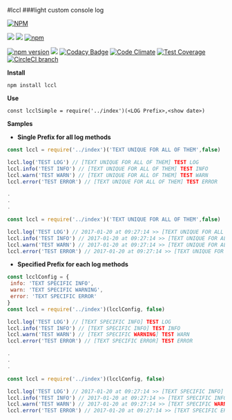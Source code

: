 #lccl
###light custom console log

[![NPM](https://nodei.co/npm/lccl.png?downloads=true&downloadRank=true&stars=true)](https://nodei.co/npm/lccl/)

[![](https://img.shields.io/badge/autor-Marco%20Somma-lightgrey.svg?style=flat)](https://www.npmjs.com/~marcosomma) [![](https://img.shields.io/badge/license-ISC-blue.svg?style=flat)](https://www.npmjs.com/package/lccl) [![npm](https://img.shields.io/npm/dm/lccl.svg)](https://www.npmjs.com/package/lccl)

[![npm version](https://badge.fury.io/js/lccl.svg)](http://badge.fury.io/js/lccl) [![](https://img.shields.io/badge/version-STABLE-brightgreen.svg)](https://www.npmjs.com/package/lccl) [![Codacy Badge](https://api.codacy.com/project/badge/grade/a2ee79ed96884b899115ae44106537f8)](https://www.codacy.com/app/makso1979/lccl) [![Code Climate](https://codeclimate.com/github/marcosomma/lccl/badges/gpa.svg)](https://codeclimate.com/github/marcosomma/lccl) [![Test Coverage](https://codeclimate.com/github/marcosomma/lccl/badges/coverage.svg)](https://codeclimate.com/github/marcosomma/lccl) [![CircleCI branch](https://img.shields.io/circleci/project/marcosomma/lccl/master.svg)](https://circleci.com/gh/marcosomma/lccl/tree/master)

**Install**

`npm install lccl `

**Use**

`const lcclSimple = require('../index')(<LOG Prefix>,<show date>)`

**Samples**

- **Single Prefix for all log methods**
```javascript
const lccl = require('../index')('TEXT UNIQUE FOR ALL OF THEM',false)

lccl.log('TEST LOG') // [TEXT UNIQUE FOR ALL OF THEM] TEST LOG
lccl.info('TEST INFO') // [TEXT UNIQUE FOR ALL OF THEM] TEST INFO
lccl.warn('TEST WARN') // [TEXT UNIQUE FOR ALL OF THEM] TEST WARN
lccl.error('TEST ERROR') // [TEXT UNIQUE FOR ALL OF THEM] TEST ERROR

.
.
.

const lccl = require('../index')('TEXT UNIQUE FOR ALL OF THEM',false)

lccl.log('TEST LOG') // 2017-01-20 at 09:27:14 >> [TEXT UNIQUE FOR ALL OF THEM] TEST LOG
lccl.info('TEST INFO') // 2017-01-20 at 09:27:14 >> [TEXT UNIQUE FOR ALL OF THEM] TEST INFO
lccl.warn('TEST WARN') // 2017-01-20 at 09:27:14 >> [TEXT UNIQUE FOR ALL OF THEM] TEST WARN
lccl.error('TEST ERROR') // 2017-01-20 at 09:27:14 >> [TEXT UNIQUE FOR ALL OF THEM] TEST ERROR

```


- **Specified Prefix for each log methods**
```javascript
const lcclConfig = {
 info: 'TEXT SPECIFIC INFO',
 warn: 'TEXT SPECIFIC WARNING',
 error: 'TEXT SPECIFIC ERROR'
}
const lccl = require('../index')(lcclConfig, false)

lccl.log('TEST LOG') // [TEXT SPECIFIC INFO] TEST LOG
lccl.info('TEST INFO') // [TEXT SPECIFIC INFO] TEST INFO
lccl.warn('TEST WARN') // [TEXT SPECIFIC WARNING] TEST WARN
lccl.error('TEST ERROR') // [TEXT SPECIFIC ERROR] TEST ERROR

.
.
.

const lccl = require('../index')(lcclConfig, false)

lccl.log('TEST LOG') // 2017-01-20 at 09:27:14 >> [TEXT SPECIFIC INFO] TEST LOG
lccl.info('TEST INFO') // 2017-01-20 at 09:27:14 >> [TEXT SPECIFIC INFO] TEST INFO
lccl.warn('TEST WARN') // 2017-01-20 at 09:27:14 >> [TEXT SPECIFIC WARNING] TEST WARN
lccl.error('TEST ERROR') // 2017-01-20 at 09:27:14 >> [TEXT SPECIFIC ERROR] TEST ERROR

```
